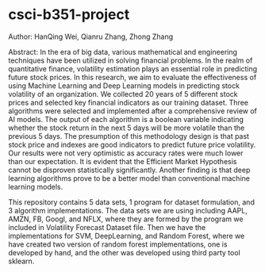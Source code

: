 # csci-b351-project

Author: HanQing Wei, Qianru Zhang, Zhong Zhang

Abstract:
In the era of big data, various mathematical and engineering techniques have been utilized in solving financial problems. In the realm of quantitative finance, volatility estimation plays an essential role in predicting future stock prices. In this research, we aim to evaluate the effectiveness of using Machine Learning and Deep Learning models in predicting stock volatility of an organization. We collected 20 years of 5 different stock prices and selected key financial indicators as our training dataset. Three algorithms were selected and implemented after a comprehensive review of AI models. The output of each algorithm is a boolean variable indicating whether the stock return in the next 5 days will be more volatile than the previous 5 days. The presumption of this methodology design is that past stock price and indexes are good indicators to predict future price volatility. Our results were not very optimistic as accuracy rates were much lower than our expectation. It is evident that the Efficient Market Hypothesis cannot be disproven statistically significantly. Another finding is that deep learning algorithms prove to be a better model than conventional machine learning models. 

This repository contains 5 data sets, 1 program for dataset formulation, and 3 algorithm implementations.
The data sets we are using including AAPL, AMZN, FB, Googl, and NFLX, where they are formed by the program we included in Volatility Forecast Dataset file. Then we have the implementations for SVM, DeepLearning, and Random Forest, where we have created two version of random forest implementations, one is developed by hand, and the other was developed using third party tool sklearn.
